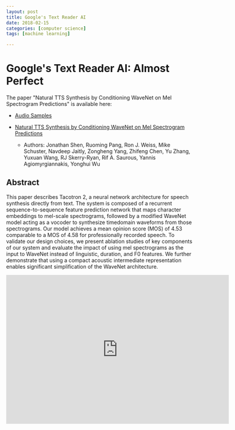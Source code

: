 ```yaml
---
layout: post
title: Google's Text Reader AI
date: 2018-02-15
categories: [computer science]
tags: [machine learning]

---
```



# Google's Text Reader AI: Almost Perfect


The paper "Natural TTS Synthesis by Conditioning WaveNet on Mel Spectrogram Predictions" is available here:

* [Audio Samples](https://google.github.io/tacotron/publications/tacotron2/index.html)

* [Natural TTS Synthesis by Conditioning WaveNet on Mel Spectrogram Predictions](https://arxiv.org/abs/1712.05884)
   - Authors: Jonathan Shen, Ruoming Pang, Ron J. Weiss, Mike Schuster, Navdeep Jaitly, Zongheng Yang, Zhifeng Chen, Yu Zhang, Yuxuan Wang, RJ Skerry-Ryan, Rif A. Saurous, Yannis Agiomyrgiannakis, Yonghui Wu

   
## Abstract

This paper describes Tacotron 2, a neural network architecture for speech synthesis directly from text. The system is composed of a recurrent sequence-to-sequence feature prediction network that maps character embeddings to mel-scale spectrograms, followed by a modified WaveNet model acting as a vocoder to synthesize timedomain waveforms from those spectrograms. Our model achieves a mean opinion score (MOS) of 4.53 comparable to a MOS of 4.58 for professionally recorded speech. To validate our design choices, we present ablation studies of key components of our system and evaluate the impact of using mel spectrograms as the input to WaveNet instead of linguistic, duration, and F0 features. We further demonstrate that using a compact acoustic intermediate representation enables significant simplification of the WaveNet architecture. 

<iframe width="600" height="400" src="https://www.youtube.com/embed/bdM9c2OFYuw" frameborder="0" allow="autoplay; encrypted-media" allowfullscreen></iframe>